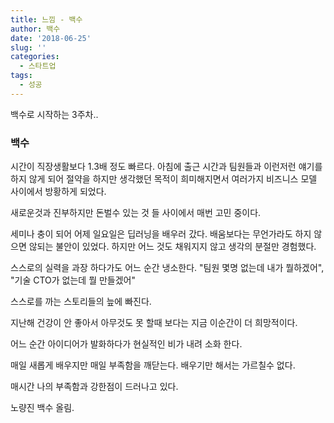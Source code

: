 ```yaml
---
title: 느낌 - 백수
author: 백수
date: '2018-06-25'
slug: ''
categories:
  - 스타트업
tags:
  - 성공
---
```

백수로 시작하는 3주차..

### 백수

시간이 직장생활보다 1.3배 정도 빠르다.
아침에 출근 시간과 팀원들과 이런저런 얘기를 하지 않게 되어
절약을 하지만 생각했던 목적이 희미해지면서 
여러가지 비즈니스 모델 사이에서 방황하게 되었다.

새로운것과 진부하지만 돈벌수 있는 것 들 사이에서 
매번 고민 중이다.

세미나 충이 되어 어제 일요일은 딥러닝을 배우러 갔다.
배움보다는 무언가라도 하지 않으면 않되는 불안이 있었다.
하지만 어느 것도 채워지지 않고 생각의 분절만 경험했다.

스스로의 실력을 과장 하다가도 어느 순간 냉소한다.
"팀원 몇명 없는데 내가 뭘하겠어", "기술 CTO가 없는데 뭘 만들겠어" 

스스로를 까는 스토리들의 늪에 빠진다.

지난해 건강이  안 좋아서 아무것도 못 할때 보다는 
지금 이순간이 더 희망적이다.

어느 순간 아이디어가 발화하다가 현실적인 비가 내려 소화 한다.

매일 새롭게 배우지만 매일 부족함을 깨닫는다.
배우기만 해서는 가르칠수 없다.

매시간 나의 부족함과 강한점이 드러나고 있다.

노량진 백수 올림.
